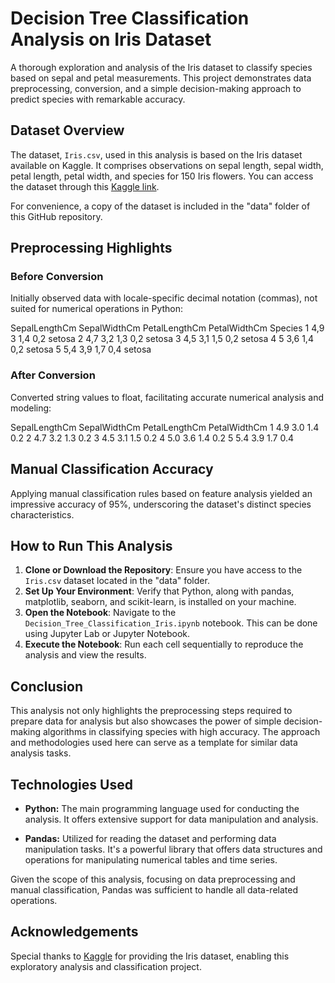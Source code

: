 # Decision Tree Classification Analysis on Iris Dataset

A thorough exploration and analysis of the Iris dataset to classify species based on sepal and petal measurements. This project demonstrates data preprocessing, conversion, and a simple decision-making approach to predict species with remarkable accuracy.

## Dataset Overview

The dataset, `Iris.csv`, used in this analysis is based on the Iris dataset available on Kaggle. It comprises observations on sepal length, sepal width, petal length, petal width, and species for 150 Iris flowers. You can access the dataset through this [Kaggle link](https://www.kaggle.com/datasets/uciml/iris).

For convenience, a copy of the dataset is included in the "data" folder of this GitHub repository.

## Preprocessing Highlights

### Before Conversion

Initially observed data with locale-specific decimal notation (commas), not suited for numerical operations in Python:

  SepalLengthCm SepalWidthCm PetalLengthCm PetalWidthCm Species
1           4,9            3           1,4          0,2  setosa
2           4,7          3,2           1,3          0,2  setosa
3           4,5          3,1           1,5          0,2  setosa
4             5          3,6           1,4          0,2  setosa
5           5,4          3,9           1,7          0,4  setosa


### After Conversion

Converted string values to float, facilitating accurate numerical analysis and modeling:

   SepalLengthCm  SepalWidthCm  PetalLengthCm  PetalWidthCm
1            4.9           3.0            1.4           0.2
2            4.7           3.2            1.3           0.2
3            4.5           3.1            1.5           0.2
4            5.0           3.6            1.4           0.2
5            5.4           3.9            1.7           0.4


## Manual Classification Accuracy

Applying manual classification rules based on feature analysis yielded an impressive accuracy of 95%, underscoring the dataset's distinct species characteristics.

## How to Run This Analysis

1. **Clone or Download the Repository**: Ensure you have access to the `Iris.csv` dataset located in the "data" folder.
2. **Set Up Your Environment**: Verify that Python, along with pandas, matplotlib, seaborn, and scikit-learn, is installed on your machine.
3. **Open the Notebook**: Navigate to the `Decision_Tree_Classification_Iris.ipynb` notebook. This can be done using Jupyter Lab or Jupyter Notebook.
4. **Execute the Notebook**: Run each cell sequentially to reproduce the analysis and view the results.

## Conclusion

This analysis not only highlights the preprocessing steps required to prepare data for analysis but also showcases the power of simple decision-making algorithms in classifying species with high accuracy. The approach and methodologies used here can serve as a template for similar data analysis tasks.

## Technologies Used

- **Python:** The main programming language used for conducting the analysis. It offers extensive support for data manipulation and analysis.

- **Pandas:** Utilized for reading the dataset and performing data manipulation tasks. It's a powerful library that offers data structures and operations for manipulating numerical tables and time series.

Given the scope of this analysis, focusing on data preprocessing and manual classification, Pandas was sufficient to handle all data-related operations.

## Acknowledgements

Special thanks to [Kaggle](https://www.kaggle.com/) for providing the Iris dataset, enabling this exploratory analysis and classification project.



